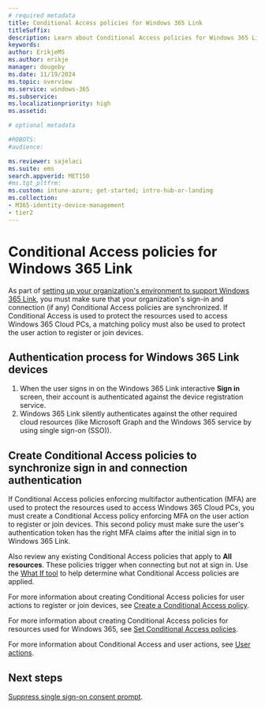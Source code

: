 ```yaml
---
# required metadata
title: Conditional Access policies for Windows 365 Link
titleSuffix:
description: Learn about Conditional Access policies for Windows 365 Link
keywords:
author: ErikjeMS  
ms.author: erikje
manager: dougeby
ms.date: 11/19/2024
ms.topic: overview
ms.service: windows-365
ms.subservice:
ms.localizationpriority: high
ms.assetid: 

# optional metadata

#ROBOTS:
#audience:

ms.reviewer: sajelaci
ms.suite: ems
search.appverid: MET150
#ms.tgt_pltfrm:
ms.custom: intune-azure; get-started; intro-hub-or-landing
ms.collection:
- M365-identity-device-management
- tier2
---
```


# Conditional Access policies for Windows 365 Link

As part of [setting up your organization's environment to support Windows 365 Link](deployment-overview.md), you must make sure that your organization's sign-in and connection (if any) Conditional Access policies are synchronized. If Conditional Access is used to protect the resources used to access Windows 365 Cloud PCs, a matching policy must also be used to protect the user action to register or join devices.

## Authentication process for Windows 365 Link devices

1. When the user signs in on the Windows 365 Link interactive **Sign in** screen, their account is authenticated against the device registration service.
2. Windows 365 Link silently authenticates against the other required cloud resources (like Microsoft Graph and the Windows 365 service by using single sign-on (SSO)).

## Create Conditional Access policies to synchronize sign in and connection authentication

If Conditional Access policies enforcing multifactor authentication (MFA) are used to protect the resources used to access Windows 365 Cloud PCs, you must create a Conditional Access policy enforcing MFA on the user action to register or join devices. This second policy must make sure the user's authentication token has the right MFA claims after the initial sign in to Windows 365 Link.

Also review any existing Conditional Access policies that apply to **All resources**. These policies trigger when connecting but not at sign in. Use the [What If tool](/entra/identity/conditional-access/what-if-tool) to help determine what Conditional Access policies are applied.

For more information about creating Conditional Access policies for user actions to register or join devices, see [Create a Conditional Access policy](/entra/identity/conditional-access/policy-all-users-device-registration#create-a-conditional-access-policy).

For more information about creating Conditional Access policies for resources used for Windows 365, see [Set Conditional Access policies](../enterprise/set-conditional-access-policies.md).

For more information about Conditional Access and user actions, see [User actions](/entra/identity/conditional-access/concept-conditional-access-cloud-apps#user-actions).

<!-- ########################## -->
## Next steps

[Suppress single sign-on consent prompt](single-sign-on-suppress.md).

